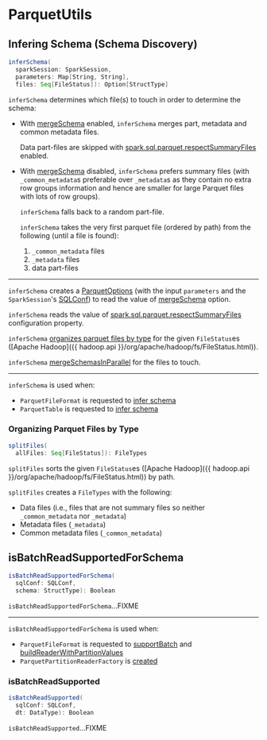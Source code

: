 # ParquetUtils

## <span id="inferSchema"> Infering Schema (Schema Discovery)

```scala
inferSchema(
  sparkSession: SparkSession,
  parameters: Map[String, String],
  files: Seq[FileStatus]): Option[StructType]
```

`inferSchema` determines which file(s) to touch in order to determine the schema:

* With [mergeSchema](ParquetOptions.md#mergeSchema) enabled, `inferSchema` merges part, metadata and common metadata files.

    Data part-files are skipped with [spark.sql.parquet.respectSummaryFiles](../../configuration-properties.md#spark.sql.parquet.respectSummaryFiles) enabled.

* With [mergeSchema](ParquetOptions.md#mergeSchema) disabled, `inferSchema` prefers summary files (with `_common_metadata`s preferable over `_metadata`s as they contain no extra row groups information and hence are smaller for large Parquet files with lots of row groups). 

    `inferSchema` falls back to a random part-file.
    
    `inferSchema` takes the very first parquet file (ordered by path) from the following (until a file is found):

    1. `_common_metadata` files
    1. `_metadata` files
    1. data part-files

---

`inferSchema` creates a [ParquetOptions](ParquetOptions.md) (with the input `parameters` and the `SparkSession`'s [SQLConf](../../SQLConf.md)) to read the value of [mergeSchema](ParquetOptions.md#mergeSchema) option.

`inferSchema` reads the value of [spark.sql.parquet.respectSummaryFiles](../../configuration-properties.md#spark.sql.parquet.respectSummaryFiles) configuration property.

`inferSchema` [organizes parquet files by type](#splitFiles) for the given `FileStatus`es ([Apache Hadoop]({{ hadoop.api }}/org/apache/hadoop/fs/FileStatus.html)).

`inferSchema` [mergeSchemasInParallel](ParquetFileFormat.md#mergeSchemasInParallel) for the files to touch.

---

`inferSchema` is used when:

* `ParquetFileFormat` is requested to [infer schema](ParquetFileFormat.md#inferSchema)
* `ParquetTable` is requested to [infer schema](ParquetTable.md#inferSchema)

### <span id="splitFiles"> Organizing Parquet Files by Type

```scala
splitFiles(
  allFiles: Seq[FileStatus]): FileTypes
```

`splitFiles` sorts the given `FileStatus`es ([Apache Hadoop]({{ hadoop.api }}/org/apache/hadoop/fs/FileStatus.html)) by path.

`splitFiles` creates a `FileTypes` with the following:

* Data files (i.e., files that are not summary files so neither `_common_metadata` nor `_metadata`)
* Metadata files (`_metadata`)
* Common metadata files (`_common_metadata`)

## <span id="isBatchReadSupportedForSchema"> isBatchReadSupportedForSchema

```scala
isBatchReadSupportedForSchema(
  sqlConf: SQLConf,
  schema: StructType): Boolean
```

`isBatchReadSupportedForSchema`...FIXME

---

`isBatchReadSupportedForSchema` is used when:

* `ParquetFileFormat` is requested to [supportBatch](ParquetFileFormat.md#supportBatch) and [buildReaderWithPartitionValues](ParquetFileFormat.md#buildReaderWithPartitionValues)
* `ParquetPartitionReaderFactory` is [created](ParquetPartitionReaderFactory.md#enableVectorizedReader)

### <span id="isBatchReadSupported"> isBatchReadSupported

```scala
isBatchReadSupported(
  sqlConf: SQLConf,
  dt: DataType): Boolean
```

`isBatchReadSupported`...FIXME
